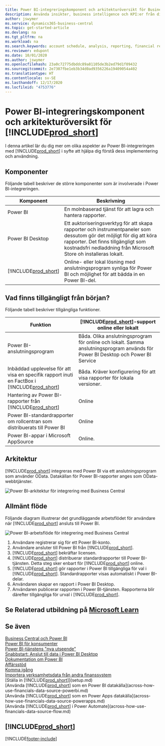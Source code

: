 ```yaml
---
title: Power BI-integreringskomponent och arkitekturöversikt för Business Central| Microsoft Docs
description: Använda insikter, business intelligence och KPI:er från dina Business Central-data är enkelt med Business Central-apparna för Power BI.
author: jswymer
ms.service: dynamics365-business-central
ms.topic: get-started-article
ms.devlang: na
ms.tgt_pltfrm: na
ms.workload: na
ms.search.keywords: account schedule, analysis, reporting, financial report, business intelligence, KPI
ms.reviewer: edupont
ms.date: 10/01/2020
ms.author: jswymer
ms.openlocfilehash: 23a0c72775dbddc89a81105de3b2ed79d1f09432
ms.sourcegitcommit: 2e7307fbe1eb3b34d0ad9356226a19409054a402
ms.translationtype: HT
ms.contentlocale: sv-SE
ms.lasthandoff: 12/17/2020
ms.locfileid: "4753776"
---
```

# <a name="power-bi-integration-component-and-architecture-overview-for-prod_short"></a>Power BI-integreringskomponent och arkitekturöversikt för [!INCLUDE[prod_short](includes/prod_short.md)]

I denna artikel lär du dig mer om olika aspekter av Power BI-integreringen med [!INCLUDE[prod_short](includes/prod_short.md)] i syfte att hjälpa dig förstå dess implementering och användning.

## <a name="components"></a>Komponenter

Följande tabell beskriver de större komponenter som är involverade i Power BI-integreringen.

|Komponent|Beskrivning|
|---------|-----------|
|Power BI|En molnbaserad tjänst för att lagra och hantera rapporter.|
|Power BI Desktop|Ett auktoriseringsverktyg för att skapa rapporter och instrumentpaneler som dessutom gör det möjligt för dig att köra rapporter. Det finns tillgängligt som kostnadsfri nedladdning från Microsoft Store oh installeras lokalt.|
|[!INCLUDE[prod_short](includes/prod_short.md)]|Online- eller lokal lösning med anslutningsprogram synliga för Power BI och möjlighet för att bädda in en Power BI-del.|

## <a name="whats-available-from-the-start"></a>Vad finns tillgängligt från början?

Följande tabell beskriver tillgängliga funktioner.

|Funktion|[!INCLUDE[prod_short](includes/prod_short.md)]-support online eller lokalt|
|-------|---------------------|
|Power BI-anslutningsprogram|Båda. Olika anslutningsprogram för online och lokalt. Samma anslutningsprogram används för Power BI Desktop och Power BI Service |
|Inbäddad upplevelse för att visa en specifik rapport inuti en FactBox i [!INCLUDE[prod_short](includes/prod_short.md)]|Båda. Kräver konfigurering för att visa rapporter för lokala versioner.|
|Hantering av Power BI-rapporter från [!INCLUDE[prod_short](includes/prod_short.md)]|Online|
|Power BI-standardrapporter om rollcentran som distribuerats till Power BI|Online|
|Power BI-appar i Microsoft AppSource|Online.|

## <a name="architecture"></a>Arkitektur

[!INCLUDE[prod_short](includes/prod_short.md)] integreras med Power BI via ett anslutningsprogram som använder OData. Datakällan för Power BI-rapporter anges som OData-webbtjänster.

![Power BI-arkitektur för integrering med Business Central](./media/power-bi-architecture.png)

## <a name="general-flow"></a>Allmänt flöde

Följande diagram illustrerar det grundläggande arbetsflödet för användare när [!INCLUDE[prod_short](includes/prod_short.md)] ansluts till Power BI.

![Power BI-arbetsflöde för integrering med Business Central](./media/power-bi-flow.png)

1. Användare registrerar sig för ett Power BI-konto.
2. Användare ansluter till Power BI från [!INCLUDE[prod_short](includes/prod_short.md)].
3. [!INCLUDE[prod_short](includes/prod_short.md)] bekräftar licensen.
4. [!INCLUDE[prod_short](includes/prod_short.md)] distribuerar standardrapporter till Power BI-tjänsten. Detta steg sker enbart för [!INCLUDE[prod_short](includes/prod_short.md)] online.
5. [!INCLUDE[prod_short](includes/prod_short.md)] gör rapporter i Power BI tillgängliga för val i [!INCLUDE[prod_short](includes/prod_short.md)]. Standardrapporter visas automatiskt i Power BI-delar.
6. Användaren skapar en rapport i Power BI Desktop.
7. Användaren publicerar rapporten i Power BI-tjänsten. Rapporterna blir därefter tillgängliga för urval i [!INCLUDE[prod_short](includes/prod_short.md)].

## <a name="see-related-training-at-microsoft-learn"></a>Se Relaterad utbildning på [Microsoft Learn](/learn/modules/configure-powerbi-excel-dynamics-365-business-central/index)

## <a name="see-also"></a>Se även

[Business Central och Power BI](admin-powerbi.md)  
[Power BI för konsumenter](/power-bi/consumer/end-user-consumer)  
[Power BI-tjänstens "nya utseende"](/power-bi/service-new-look)  
[Snabbstart: Anslut till data i Power BI Desktop](/power-bi/desktop-quickstart-connect-to-data)  
[Dokumentation om Power BI](/power-bi/)  
[Affärsstöd](bi.md)  
[Komma igång](product-get-started.md)  
[Importera verksamhetsdata från andra finanssystem](across-import-data-configuration-packages.md)  
[Ställa in [!INCLUDE[prod_short](includes/prod_short.md)]](setup.md)  
[Använda [!INCLUDE[prod_short](includes/prod_short.md)] som en Power BI datakälla](across-how-use-financials-data-source-powerbi.md)  
[Använda [!INCLUDE[prod_short](includes/prod_short.md)] som en Power Apps datakälla](across-how-use-financials-data-source-powerapps.md)  
[Använda [!INCLUDE[prod_short](includes/prod_short.md)] i Power Automate](across-how-use-financials-data-source-flow.md)  

## [!INCLUDE[prod_short](includes/free_trial_md.md)]  


[!INCLUDE[footer-include](includes/footer-banner.md)]